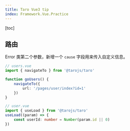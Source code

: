 ```yaml
---
title: Taro Vue3 tip
index: Framework.Vue.Practice
---
```


[toc]

## 路由

<ToggleContent title="路由参数">

  Error 类第二个参数，新增一个 `cause` 字段用来传入自定义信息。

``` ts
// users.vue
import { navigateTo } from '@tarojs/taro'

function goUsers() {
    navigateTo({
        url: '/pages/user/index?id=1'
    })
}

// user.vue
import { useLoad } from '@tarojs/taro'
useLoad((param) => {
    const userId: number = Number(param.id || 0)
})
```

</ToggleContent>